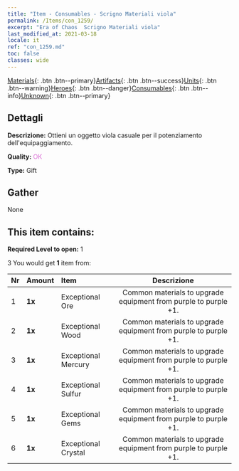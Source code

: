 ```yaml
---
title: "Item - Consumables - Scrigno Materiali viola"
permalink: /Items/con_1259/
excerpt: "Era of Chaos  Scrigno Materiali viola"
last_modified_at: 2021-03-18
locale: it
ref: "con_1259.md"
toc: false
classes: wide
---
```

 [Materials](/it/Items/){: .btn .btn--primary}[Artifacts](/it/Items/Artifacts/){: .btn .btn--success}[Units](/it/Items/Units/){: .btn .btn--warning}[Heroes](/it/Items/Heroes/){: .btn .btn--danger}[Consumables](/it/Items/Consumables/){: .btn .btn--info}[Unknown](/it/Items/Unknown/){: .btn .btn--primary}

## Dettagli
 **Descrizione:** Ottieni un oggetto viola casuale per il potenziamento dell'equipaggiamento.

 **Quality:** <span style="color: #DA70D6">OK</span>

 **Type:** Gift

## Gather

  None

## This item contains:

 **Required Level to open:** 1

 3 You would get **1** item  from:

  | Nr | Amount |     Item    | Descrizione |
  |:---|:-------|:------------|:-----------:|
  | 1 |  **1x** | Exceptional Ore | Common materials to upgrade equipment from purple to purple +1.  | 
  | 2 |  **1x** | Exceptional Wood | Common materials to upgrade equipment from purple to purple +1.  | 
  | 3 |  **1x** | Exceptional Mercury | Common materials to upgrade equipment from purple to purple +1.  | 
  | 4 |  **1x** | Exceptional Sulfur | Common materials to upgrade equipment from purple to purple +1.  | 
  | 5 |  **1x** | Exceptional Gems | Common materials to upgrade equipment from purple to purple +1.  | 
  | 6 |  **1x** | Exceptional Crystal | Common materials to upgrade equipment from purple to purple +1.  | 
